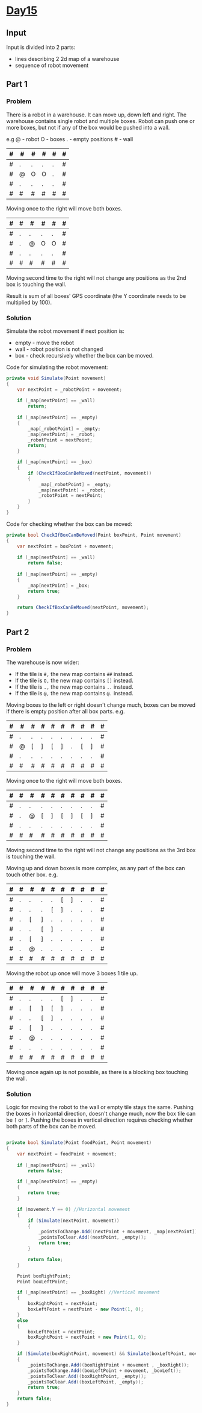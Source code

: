 # [Day15](https://adventofcode.com/2024/day/15)

## Input
Input is divided into 2 parts:
- lines describing 2 2d map of a warehouse
- sequence of robot movement
## Part 1

### Problem
There is a robot in a warehouse. It can move up, down left and right.
The warehouse contains single robot and multiple boxes.
Robot can push one or more boxes, but not if any of the box would be pushed into a wall.

e.g
@ - robot
O - boxes
. - empty positions
\# - wall

| # | # | # | # | # | # | 
|---|---|---|---|---|---| 
| # | . | . | . | . | # | 
| # | @ | O | O | . | # | 
| # | . | . | . | . | # | 
| # | # | # | # | # | # | 

Moving once to the right will move both boxes.

| # | # | # | # | # | # | 
|---|---|---|---|---|---| 
| # | . | . | . | . | # | 
| # | . | @ | O | O | # | 
| # | . | . | . | . | # | 
| # | # | # | # | # | # | 

Moving second time to the right will not change any positions as the 2nd box is touching the wall.


Result is sum of all boxes' GPS coordinate (the Y coordinate needs to be multiplied by 100).
### Solution
Simulate the robot movement if next position is:
- empty - move the robot
- wall - robot position is not changed
- box - check recursively whether the box can be moved.

Code for simulating the robot movement:
```csharp
private void Simulate(Point movement)
{
    var nextPoint = _robotPoint + movement;
    
    if (_map[nextPoint] == _wall)
        return;
    
    if (_map[nextPoint] == _empty)
    {
        _map[_robotPoint] = _empty;
        _map[nextPoint] = _robot;
        _robotPoint = nextPoint;
        return;
    }

    if (_map[nextPoint] == _box)
    {
        if (CheckIfBoxCanBeMoved(nextPoint, movement))
        {
            _map[_robotPoint] = _empty;
            _map[nextPoint] = _robot;
            _robotPoint = nextPoint;
        }
    }
}
```
Code for checking whether the box can be moved:
```csharp
private bool CheckIfBoxCanBeMoved(Point boxPoint, Point movement)
{
    var nextPoint = boxPoint + movement;
    
    if (_map[nextPoint] == _wall)
        return false;
    
    if (_map[nextPoint] == _empty)
    {
        _map[nextPoint] = _box;
        return true;
    }

    return CheckIfBoxCanBeMoved(nextPoint, movement);
}
```

## Part 2
### Problem
The warehouse is now wider:
- If the tile is `#,` the new map contains `##` instead.
- If the tile is `O,` the new map contains `[]` instead.
- If the tile is `.,` the new map contains `..` instead.
- If the tile is `@,` the new map contains `@.` instead.

Moving boxes to the left or right doesn't change much, boxes can be moved if there is empty position after all box parts.
e.g.

| # | # | # | # | # | # | # | # | # | # |
|---|---|---|---|---|---|---|---|---|---|
| # | . | . | . | . | . | . | . | . | # |
| # | @ | [ | ] | [ | ] | . | [ | ] | # |
| # | . | . | . | . | . | . | . | . | # |
| # | # | # | # | # | # | # | # | # | # |

Moving once to the right will move both boxes.

| # | # | # | # | # | # | # | # | # | # |
|---|---|---|---|---|---|---|---|---|---|
| # | . | . | . | . | . | . | . | . | # |
| # | . | @ | [ | ] | [ | ] | [ | ] | # |
| # | . | . | . | . | . | . | . | . | # |
| # | # | # | # | # | # | # | # | # | # |


Moving second time to the right will not change any positions as the 3rd box is touching the wall.

Moving up and down boxes is more complex, as any part of the box can touch other box.
e.g.

| # | # | # | # | # | # | # | # | # | # |
|---|---|---|---|---|---|---|---|---|---|
| # | . | . | . | . | [ | ] | . | . | # |
| # | . | . | . | [ | ] | . | . | . | # |
| # | . | [ | ] | . | . | . | . | . | # |
| # | . | . | [ | ] | . | . | . | . | # |
| # | . | [ | ] | . | . | . | . | . | # |
| # | . | @ | . | . | . | . | . | . | # |
| # | # | # | # | # | # | # | # | # | # |

Moving the robot up once will move 3 boxes 1 tile up.


| # | # | # | # | # | # | # | # | # | # |
|---|---|---|---|---|---|---|---|---|---|
| # | . | . | . | . | [ | ] | . | . | # |
| # | . | [ | ] | [ | ] | . | . | . | # |
| # | . | . | [ | ] | . | . | . | . | # |
| # | . | [ | ] | . | . | . | . | . | # |
| # | . | @ | . | . | . | . | . | . | # |
| # | . | . | . | . | . | . | . | . | # |
| # | # | # | # | # | # | # | # | # | # |

Moving once again up is not possible, as there is a blocking box touching the wall.

### Solution
Logic for moving the robot to the wall or empty tile stays the same.
Pushing the boxes in horizontal direction, doesn't change much, now the box tile can be `[` or `]`.
Pushing the boxes in vertical direction requires checking whether both parts of the box can be moved.

```csharp

private bool Simulate(Point foodPoint, Point movement)
{
    var nextPoint = foodPoint + movement;
    
    if (_map[nextPoint] == _wall)
        return false;

    if (_map[nextPoint] == _empty)
    {
        return true;
    }

    if (movement.Y == 0) //Horizontal movement
    {
        if (Simulate(nextPoint, movement))
        {
            _pointsToChange.Add((nextPoint + movement, _map[nextPoint]));
            _pointsToClear.Add((nextPoint, _empty));
            return true;
        }

        return false;
    }

    Point boxRightPoint;
    Point boxLeftPoint;

    if (_map[nextPoint] == _boxRight) //Vertical movement
    {
        boxRightPoint = nextPoint;
        boxLeftPoint = nextPoint - new Point(1, 0);
    }
    else
    {
        boxLeftPoint = nextPoint;
        boxRightPoint = nextPoint + new Point(1, 0);
    }

    if (Simulate(boxRightPoint, movement) && Simulate(boxLeftPoint, movement))
    {
        _pointsToChange.Add((boxRightPoint + movement , _boxRight));
        _pointsToChange.Add((boxLeftPoint + movement, _boxLeft));
        _pointsToClear.Add((boxRightPoint, _empty));
        _pointsToClear.Add((boxLeftPoint, _empty));
        return true;
    }
    return false;
}
```



